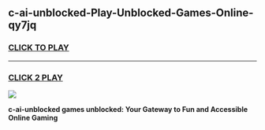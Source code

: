 
## c-ai-unblocked-Play-Unblocked-Games-Online-qy7jq
<h3>
<a href="https://premium76.site?title=c-ai-unblocked&ref=25A">CLICK TO PLAY</a></h3>
<hr>

<h3>
<a href="https://premium76.site?title=c-ai-unblocked&ref=25A">CLICK 2 PLAY</a>
  
</h3>

<a href="https://premium76.site?title=c-ai-unblocked&ref=25A"><img src="https://clearcache.store/games.png"></a>


**c-ai-unblocked games unblocked: Your Gateway to Fun and Accessible Online Gaming**
